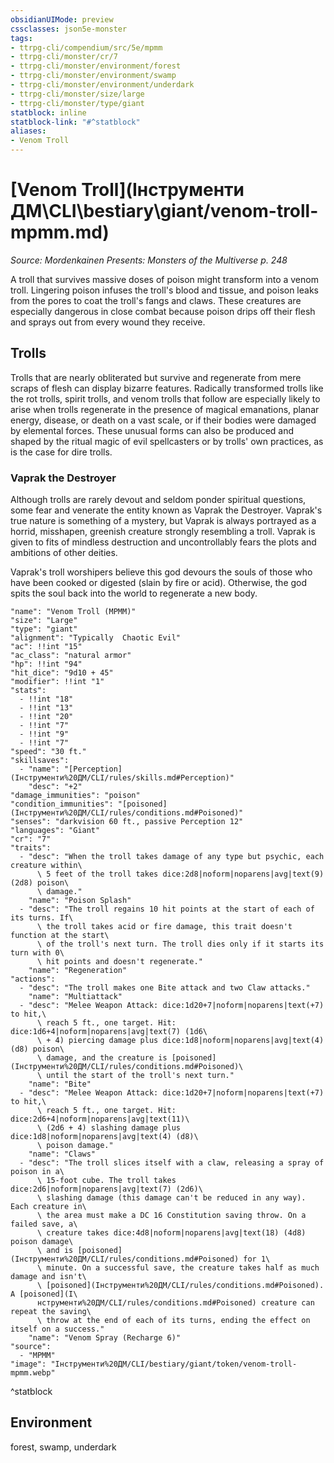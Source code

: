 ```yaml
---
obsidianUIMode: preview
cssclasses: json5e-monster
tags:
- ttrpg-cli/compendium/src/5e/mpmm
- ttrpg-cli/monster/cr/7
- ttrpg-cli/monster/environment/forest
- ttrpg-cli/monster/environment/swamp
- ttrpg-cli/monster/environment/underdark
- ttrpg-cli/monster/size/large
- ttrpg-cli/monster/type/giant
statblock: inline
statblock-link: "#^statblock"
aliases:
- Venom Troll
---
```

# [Venom Troll](Інструменти ДМ\CLI\bestiary\giant/venom-troll-mpmm.md)
*Source: Mordenkainen Presents: Monsters of the Multiverse p. 248*  

A troll that survives massive doses of poison might transform into a venom troll. Lingering poison infuses the troll's blood and tissue, and poison leaks from the pores to coat the troll's fangs and claws. These creatures are especially dangerous in close combat because poison drips off their flesh and sprays out from every wound they receive.

## Trolls

Trolls that are nearly obliterated but survive and regenerate from mere scraps of flesh can display bizarre features. Radically transformed trolls like the rot trolls, spirit trolls, and venom trolls that follow are especially likely to arise when trolls regenerate in the presence of magical emanations, planar energy, disease, or death on a vast scale, or if their bodies were damaged by elemental forces. These unusual forms can also be produced and shaped by the ritual magic of evil spellcasters or by trolls' own practices, as is the case for dire trolls.

### Vaprak the Destroyer

Although trolls are rarely devout and seldom ponder spiritual questions, some fear and venerate the entity known as Vaprak the Destroyer. Vaprak's true nature is something of a mystery, but Vaprak is always portrayed as a horrid, misshapen, greenish creature strongly resembling a troll. Vaprak is given to fits of mindless destruction and uncontrollably fears the plots and ambitions of other deities.

Vaprak's troll worshipers believe this god devours the souls of those who have been cooked or digested (slain by fire or acid). Otherwise, the god spits the soul back into the world to regenerate a new body.

```statblock
"name": "Venom Troll (MPMM)"
"size": "Large"
"type": "giant"
"alignment": "Typically  Chaotic Evil"
"ac": !!int "15"
"ac_class": "natural armor"
"hp": !!int "94"
"hit_dice": "9d10 + 45"
"modifier": !!int "1"
"stats":
  - !!int "18"
  - !!int "13"
  - !!int "20"
  - !!int "7"
  - !!int "9"
  - !!int "7"
"speed": "30 ft."
"skillsaves":
  - "name": "[Perception](Інструменти%20ДМ/CLI/rules/skills.md#Perception)"
    "desc": "+2"
"damage_immunities": "poison"
"condition_immunities": "[poisoned](Інструменти%20ДМ/CLI/rules/conditions.md#Poisoned)"
"senses": "darkvision 60 ft., passive Perception 12"
"languages": "Giant"
"cr": "7"
"traits":
  - "desc": "When the troll takes damage of any type but psychic, each creature within\
      \ 5 feet of the troll takes dice:2d8|noform|noparens|avg|text(9) (2d8) poison\
      \ damage."
    "name": "Poison Splash"
  - "desc": "The troll regains 10 hit points at the start of each of its turns. If\
      \ the troll takes acid or fire damage, this trait doesn't function at the start\
      \ of the troll's next turn. The troll dies only if it starts its turn with 0\
      \ hit points and doesn't regenerate."
    "name": "Regeneration"
"actions":
  - "desc": "The troll makes one Bite attack and two Claw attacks."
    "name": "Multiattack"
  - "desc": "Melee Weapon Attack: dice:1d20+7|noform|noparens|text(+7) to hit,\
      \ reach 5 ft., one target. Hit: dice:1d6+4|noform|noparens|avg|text(7) (1d6\
      \ + 4) piercing damage plus dice:1d8|noform|noparens|avg|text(4) (d8) poison\
      \ damage, and the creature is [poisoned](Інструменти%20ДМ/CLI/rules/conditions.md#Poisoned)\
      \ until the start of the troll's next turn."
    "name": "Bite"
  - "desc": "Melee Weapon Attack: dice:1d20+7|noform|noparens|text(+7) to hit,\
      \ reach 5 ft., one target. Hit: dice:2d6+4|noform|noparens|avg|text(11)\
      \ (2d6 + 4) slashing damage plus dice:1d8|noform|noparens|avg|text(4) (d8)\
      \ poison damage."
    "name": "Claws"
  - "desc": "The troll slices itself with a claw, releasing a spray of poison in a\
      \ 15-foot cube. The troll takes dice:2d6|noform|noparens|avg|text(7) (2d6)\
      \ slashing damage (this damage can't be reduced in any way). Each creature in\
      \ the area must make a DC 16 Constitution saving throw. On a failed save, a\
      \ creature takes dice:4d8|noform|noparens|avg|text(18) (4d8) poison damage\
      \ and is [poisoned](Інструменти%20ДМ/CLI/rules/conditions.md#Poisoned) for 1\
      \ minute. On a successful save, the creature takes half as much damage and isn't\
      \ [poisoned](Інструменти%20ДМ/CLI/rules/conditions.md#Poisoned). A [poisoned](І\
      нструменти%20ДМ/CLI/rules/conditions.md#Poisoned) creature can repeat the saving\
      \ throw at the end of each of its turns, ending the effect on itself on a success."
    "name": "Venom Spray (Recharge 6)"
"source":
  - "MPMM"
"image": "Інструменти%20ДМ/CLI/bestiary/giant/token/venom-troll-mpmm.webp"
```
^statblock

## Environment

forest, swamp, underdark